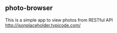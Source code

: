 ## photo-browser
This is a simple app to view photos from RESTful API http://jsonplaceholder.typicode.com/